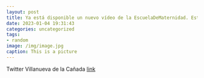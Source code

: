 ```yaml
---
layout: post
title: Ya está disponible un nuevo vídeo de la EscuelaDeMaternidad. Esta semana con consejos para el embarazo en materia de higiene, v...
date: 2023-01-04 19:31:43
categories: uncategorized
tags:
- random
image: /img/image.jpg
caption: This is a picture
---
```

Twitter Villanueva de la Cañada [link](https://twitter.com/AytoVDLCanada/status/1610591615747342338)

